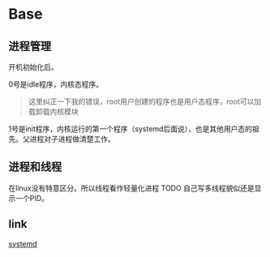 # Base
## 进程管理
开机初始化后。

0号是idle程序，内核态程序。

> 这里纠正一下我的错误，root用户创建的程序也是用户态程序，root可以加载卸载内核模块

1号是init程序，内核运行的第一个程序（systemd后面说），也是其他用户态的祖先。父进程对子进程做清楚工作。

## 进程和线程
在linux没有特意区分。所以线程看作轻量化进程
TODO 自己写多线程貌似还是显示一个PID。

## link
[systemd](https://bbs.huaweicloud.com/blogs/218845)